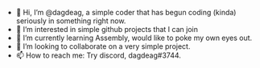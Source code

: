- 👋 Hi, I’m @dagdeag, a simple coder that has begun coding (kinda) seriously in something right now.
- 👀 I’m interested in simple github projects that I can join
- 🌱 I’m currently learning Assembly, would like to poke my own eyes out.
- 💞️ I’m looking to collaborate on a very simple project.
- 📫 How to reach me: Try discord, dagdeag#3744.

<!---
dagdeag/dagdeag is a ✨ special ✨ repository because its `README.md` (this file) appears on your GitHub profile.
You can click the Preview link to take a look at your changes.
--->
